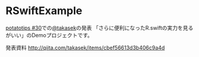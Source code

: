 # RSwiftExample

[potatotips #30](http://potatotips.connpass.com/event/32665/)での[@takasek](https://twitter.com/takasek)の発表
「さらに便利になったR.swiftの実力を見るがいい」のDemoプロジェクトです。

発表資料
http://qiita.com/takasek/items/cbef56613d3b406c9a4d
